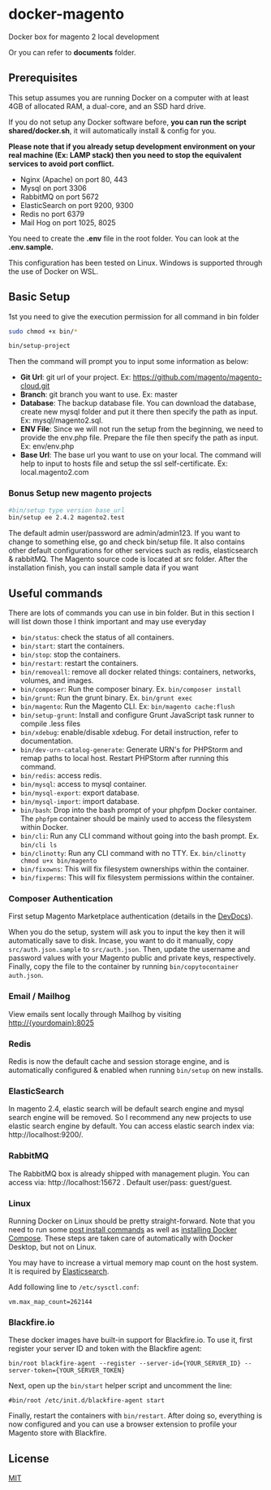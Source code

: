# docker-magento
Docker box for magento 2 local development

Or you can refer to **documents** folder.

## Prerequisites

This setup assumes you are running Docker on a computer with at least 4GB of allocated RAM, a dual-core, and an SSD hard drive. 

If you do not setup any Docker software before, **you can run the script shared/docker.sh**, it will automatically install & config for you.

**Please note that if you already setup development environment on your real machine (Ex: LAMP stack) then you need to stop the equivalent services to avoid port conflict.** 
- Nginx (Apache) on port 80, 443
- Mysql on port 3306
- RabbitMQ on port 5672
- ElasticSearch on port 9200, 9300
- Redis no port 6379
- Mail Hog on port 1025, 8025

You need to create the **.env** file in the root folder. You can look at the **.env.sample.**

This configuration has been tested on Linux. Windows is supported through the use of Docker on WSL.

## Basic Setup

1st you need to give the execution permission for all command in bin folder
```bash
sudo chmod +x bin/*
```

```bash
bin/setup-project
```
Then the command will prompt you to input some information as below:
 - **Git Url**: git url of your project. Ex: https://github.com/magento/magento-cloud.git
 - **Branch**: git branch you want to use. Ex: master
 - **Database**: The backup database file. You can download the database, create new mysql folder and put it there then specify the path as input. Ex: mysql/magento2.sql.
 - **ENV File**: Since we will not run the setup from the beginning, we need to provide the env.php file. Prepare the file then specify the path as input. Ex: env/env.php
 - **Base Url**: The base url you want to use on your local. The command will help to input to hosts file and setup the ssl self-certificate. Ex: local.magento2.com 

### Bonus Setup new magento projects
```bash
#bin/setup type version base_url
bin/setup ee 2.4.2 magento2.test
```

The default admin user/password are admin/admin123. If you want to change to something else, go and check bin/setup file. It also contains other default configurations for other services such as redis, elasticsearch & rabbitMQ. The Magento source code is located at src folder.
After the installation finish, you can install sample data if you want

 ## Useful commands

 There are lots of commands you can use in bin folder. But in this section I will list down those I think important and may use everyday
 - `bin/status`: check the status of all containers.
 - `bin/start`: start the containers.
 - `bin/stop`: stop the containers.
 - `bin/restart`: restart the containers.
 - `bin/removeall`: remove all docker related things: containers, networks, volumes, and images.
 - `bin/composer`: Run the composer binary. Ex. `bin/composer install`
 - `bin/grunt`: Run the grunt binary. Ex. `bin/grunt exec`
 - `bin/magento`: Run the Magento CLI. Ex: `bin/magento cache:flush`
 - `bin/setup-grunt`: Install and configure Grunt JavaScript task runner to compile .less files
 - `bin/xdebug`: enable/disable xdebug. For detail instruction, refer to documentation.
 - `bin/dev-urn-catalog-generate`: Generate URN's for PHPStorm and remap paths to local host. Restart PHPStorm after running this command.
 - `bin/redis`: access redis.
 - `bin/mysql`: access to mysql container.
 - `bin/mysql-export`: export database.
 - `bin/mysql-import`: import database.
 - `bin/bash`: Drop into the bash prompt of your phpfpm Docker container. The `phpfpm` container should be mainly used to access the filesystem within Docker.
 - `bin/cli`: Run any CLI command without going into the bash prompt. Ex. `bin/cli ls`
 - `bin/clinotty`: Run any CLI command with no TTY. Ex. `bin/clinotty chmod u+x bin/magento`
 - `bin/fixowns`: This will fix filesystem ownerships within the container.
 - `bin/fixperms`: This will fix filesystem permissions within the container.

### Composer Authentication

First setup Magento Marketplace authentication (details in the [DevDocs](http://devdocs.magento.com/guides/v2.0/install-gde/prereq/connect-auth.html)).

When you do the setup, system will ask you to input the key then it will automatically save to disk. Incase, you want to do it manually, copy `src/auth.json.sample` to `src/auth.json`. Then, update the username and password values with your Magento public and private keys, respectively. Finally, copy the file to the container by running `bin/copytocontainer auth.json`.

### Email / Mailhog

View emails sent locally through Mailhog by visiting [http://{yourdomain}:8025](http://{yourdomain}:8025)

### Redis

Redis is now the default cache and session storage engine, and is automatically configured & enabled when running `bin/setup` on new installs.

### ElasticSearch

In magento 2.4, elastic search will be default search engine and mysql search engine will be removed. So I recommend any new projects to use elastic search engine by default. You can access elastic search index via: http://localhost:9200/.

### RabbitMQ
The RabbitMQ box is already shipped with management plugin. You can access via: http://localhost:15672 . Default user/pass: guest/guest.

### Linux

Running Docker on Linux should be pretty straight-forward. Note that you need to run some [post install commands](https://docs.docker.com/install/linux/linux-postinstall/) as well as [installing Docker Compose](https://docs.docker.com/compose/install/). These steps are taken care of automatically with Docker Desktop, but not on Linux.

You may have to increase a virtual memory map count on the host system. It is required by [Elasticsearch](https://www.elastic.co/guide/en/elasticsearch/reference/current/vm-max-map-count.html).

Add following line to `/etc/sysctl.conf`:

```
vm.max_map_count=262144
```

### Blackfire.io

These docker images have built-in support for Blackfire.io. To use it, first register your server ID and token with the Blackfire agent:

```
bin/root blackfire-agent --register --server-id={YOUR_SERVER_ID} --server-token={YOUR_SERVER_TOKEN}
```

Next, open up the `bin/start` helper script and uncomment the line:

```
#bin/root /etc/init.d/blackfire-agent start
```

Finally, restart the containers with `bin/restart`. After doing so, everything is now configured and you can use a browser extension to profile your Magento store with Blackfire.

## License

[MIT](https://opensource.org/licenses/MIT)
